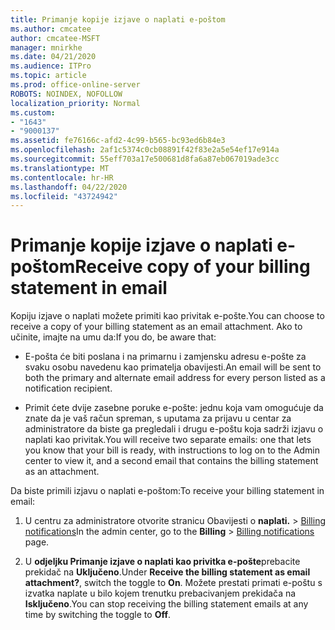```yaml
---
title: Primanje kopije izjave o naplati e-poštom
ms.author: cmcatee
author: cmcatee-MSFT
manager: mnirkhe
ms.date: 04/21/2020
ms.audience: ITPro
ms.topic: article
ms.prod: office-online-server
ROBOTS: NOINDEX, NOFOLLOW
localization_priority: Normal
ms.custom:
- "1643"
- "9000137"
ms.assetid: fe76166c-afd2-4c99-b565-bc93ed6b84e3
ms.openlocfilehash: 2af1c5374c0cb08891f42f83e2a5e54ef17e914a
ms.sourcegitcommit: 55eff703a17e500681d8fa6a87eb067019ade3cc
ms.translationtype: MT
ms.contentlocale: hr-HR
ms.lasthandoff: 04/22/2020
ms.locfileid: "43724942"
---
```

# <a name="receive-copy-of-your-billing-statement-in-email"></a><span data-ttu-id="30f7d-102">Primanje kopije izjave o naplati e-poštom</span><span class="sxs-lookup"><span data-stu-id="30f7d-102">Receive copy of your billing statement in email</span></span>

<span data-ttu-id="30f7d-103">Kopiju izjave o naplati možete primiti kao privitak e-pošte.</span><span class="sxs-lookup"><span data-stu-id="30f7d-103">You can choose to receive a copy of your billing statement as an email attachment.</span></span> <span data-ttu-id="30f7d-104">Ako to učinite, imajte na umu da:</span><span class="sxs-lookup"><span data-stu-id="30f7d-104">If you do, be aware that:</span></span>
  
- <span data-ttu-id="30f7d-105">E-pošta će biti poslana i na primarnu i zamjensku adresu e-pošte za svaku osobu navedenu kao primatelja obavijesti.</span><span class="sxs-lookup"><span data-stu-id="30f7d-105">An email will be sent to both the primary and alternate email address for every person listed as a notification recipient.</span></span>

- <span data-ttu-id="30f7d-106">Primit ćete dvije zasebne poruke e-pošte: jednu koja vam omogućuje da znate da je vaš račun spreman, s uputama za prijavu u centar za administratore da biste ga pregledali i drugu e-poštu koja sadrži izjavu o naplati kao privitak.</span><span class="sxs-lookup"><span data-stu-id="30f7d-106">You will receive two separate emails: one that lets you know that your bill is ready, with instructions to log on to the Admin center to view it, and a second email that contains the billing statement as an attachment.</span></span>

<span data-ttu-id="30f7d-107">Da biste primili izjavu o naplati e-poštom:</span><span class="sxs-lookup"><span data-stu-id="30f7d-107">To receive your billing statement in email:</span></span>
  
1. <span data-ttu-id="30f7d-108">U centru za administratore otvorite stranicu Obavijesti o **naplati.** \> [Billing notifications](https://go.microsoft.com/fwlink/p/?linkid=853212)</span><span class="sxs-lookup"><span data-stu-id="30f7d-108">In the admin center, go to the **Billing** \> [Billing notifications](https://go.microsoft.com/fwlink/p/?linkid=853212) page.</span></span>

2. <span data-ttu-id="30f7d-109">U **odjeljku Primanje izjave o naplati kao privitka e-pošte**prebacite prekidač na **Uključeno**.</span><span class="sxs-lookup"><span data-stu-id="30f7d-109">Under **Receive the billing statement as email attachment?**, switch the toggle to **On**.</span></span> <span data-ttu-id="30f7d-110">Možete prestati primati e-poštu s izvatka naplate u bilo kojem trenutku prebacivanjem prekidača na **Isključeno**.</span><span class="sxs-lookup"><span data-stu-id="30f7d-110">You can stop receiving the billing statement emails at any time by switching the toggle to **Off**.</span></span>